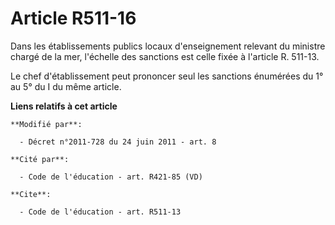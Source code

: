 # Article R511-16

Dans les établissements publics locaux d'enseignement relevant du ministre chargé de la mer, l'échelle des sanctions est
celle fixée à l'article R. 511-13. 

Le chef d'établissement peut prononcer seul les sanctions énumérées du 1° au 5° du I du même article.

**Liens relatifs à cet article**

	**Modifié par**:

	  - Décret n°2011-728 du 24 juin 2011 - art. 8

	**Cité par**:

	  - Code de l'éducation - art. R421-85 (VD)

	**Cite**:

	  - Code de l'éducation - art. R511-13
